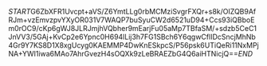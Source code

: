 $START$G6ZbXFR1Uvcpt+aVS/Z6YmtLLg0rbMCMziSvgrFXQr+s8k/OIZQB9AfRJm+vzEmvzpvYXyOR031V7WAQP7buSyuCW2d6521uD94+Ccs93iQBboEm0rOC9/cKp6gWJ8JLRJmjhVQbher9mEarjFu05aMp7TBfaSM/+sdzb5CeC1JnVV3/5GAj+KvCp2e6Ypnc0H694lLij3h7FG1SBch6Y6qgwCflIDcSncjMhNb4Gr9Y7KS8D1X8xgUcyg0KAEMMP4DwKnESkpcS/P56psk6UTiQeRi11NxMPjNA+YWI1iwa6MAo7AhrGvezH4sOQXk9zLeBRAEZbG4Q6aiHTNicjQ==$END$